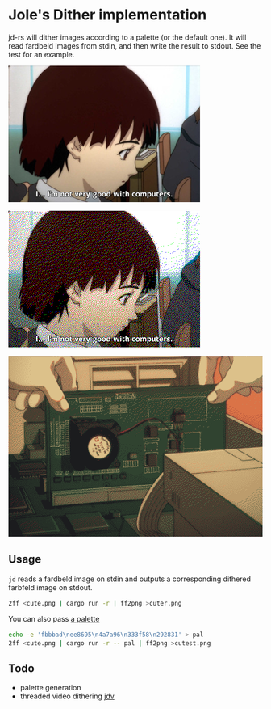 # Jole's Dither implementation

jd-rs will dither images according to a palette (or the default one). It will
read fardbeld images from stdin, and then write the result to stdout. See the
test for an example.

![before](tests/img/lain.jpg)

![after](tests/img/lain_ans.png)

![dentaku](benches/img/computer_out-out.png)

## Usage
`jd` reads a fardbeld image on stdin and outputs a corresponding dithered farbfeld image on stdout.
```sh
2ff <cute.png | cargo run -r | ff2png >cuter.png
```

You can also pass [a palette](https://lospec.com/palette-list/twilight-5)
```sh
echo -e 'fbbbad\nee8695\n4a7a96\n333f58\n292831' > pal
2ff <cute.png | cargo run -r -- pal | ff2png >cutest.png
```

## Todo
* palette generation
* threaded video dithering [jdv](https://github.com/joleeee/jd-c/blob/master/jdv)
